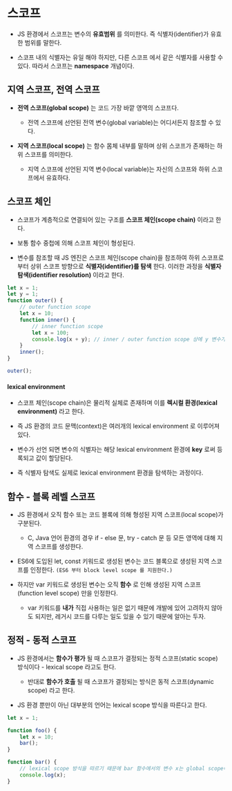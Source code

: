# 스코프

- JS 환경에서 스코프는 변수의 **유효범위** 를 의미한다. 즉 식별자(identifier)가 유효한 범위를 말한다.

- 스코프 내의 식별자는 유일 해야 하지만, 다른 스코프 에서 같은 식별자를 사용할 수 있다. 따라서 스코프는 **namespace** 개념이다.

## 지역 스코프, 전역 스코프

- **전역 스코프(global scope)** 는 코드 가장 바깥 영역의 스코프다.

  - 전역 스코프에 선언된 전역 변수(global variable)는 어디서든지 참조할 수 있다.

- **지역 스코프(local scope)** 는 함수 몸체 내부를 말하며 상위 스코프가 존재하는 하위 스코프를 의미한다.

  - 지역 스코프에 선언된 지역 변수(local variable)는 자신의 스코프와 하위 스코프에서 유효하다.

## 스코프 체인

- 스코프가 계층적으로 연결되어 있는 구조를 **스코프 체인(scope chain)** 이라고 한다.

- 보통 함수 중첩에 의해 스코프 체인이 형성된다.

- 변수를 참조할 때 JS 엔진은 스코프 체인(scope chain)을 참조하여 하위 스코프로부터 상위 스코프 방향으로 **식별자(identifier)를 탐색** 한다. 이러한 과정을 **식별자 탐색(identifier resolution)** 이라고 한다.

```javascript
let x = 1;
let y = 1;
function outer() {
	// outer function scope
	let x = 10;
	function inner() {
		// inner function scope
		let x = 100;
		console.log(x + y); // inner / outer function scope 상에 y 변수가 없으므로 전역 스코프의 변수 y가 참조된다.
	}
	inner();
}

outer();
```

#### lexical environment

- 스코프 체인(scope chain)은 물리적 실체로 존재하며 이를 **렉시컬 환경(lexical environment)** 라고 한다.

- 즉 JS 환경의 코드 문맥(context)은 여러개의 lexical environment 로 이루어져 있다.

- 변수가 선언 되면 변수의 식별자는 해당 lexical environment 환경에 **key** 로써 등록되고 값이 할당된다.

- 즉 식별자 탐색도 실제로 lexical environment 환경을 탐색하는 과정이다.

## 함수 - 블록 레벨 스코프

- JS 환경에서 오직 함수 또는 코드 블록에 의해 형성된 지역 스코프(local scope)가 구분된다.

  - C, Java 언어 환경의 경우 if - else 문, try - catch 문 등 모든 영역에 대해 지역 스코프를 생성한다.

- ES6에 도입된 let, const 키워드로 생성된 변수는 코드 블록으로 생성된 지역 스코프를 인정한다. `(ES6 부터 block level scope 를 지원한다.)`

- 하지만 var 키워드로 생성된 변수는 오직 **함수** 로 인해 생성된 지역 스코프(function level scope) 만을 인정한다.

  - var 키워드를 **내가** 직접 사용하는 일은 없기 때문에 개발에 있어 고려하지 않아도 되지만, 레거시 코드를 다루는 일도 있을 수 있기 때문에 알아는 두자.

## 정적 - 동적 스코프

- JS 환경에서는 **함수가 평가** 될 때 스코프가 결정되는 정적 스코프(static scope) 방식이다 - lexical scope 라고도 한다.

  - 반대로 **함수가 호출** 될 때 스코프가 결정되는 방식은 동적 스코프(dynamic scope) 라고 한다.

- JS 환경 뿐만이 아닌 대부분의 언어는 lexical scope 방식을 따른다고 한다.

```javascript
let x = 1;

function foo() {
	let x = 10;
	bar();
}

function bar() {
	// lexical scope 방식을 따르기 때문에 bar 함수에서의 변수 x는 global scope에 존재하는 변수 x를 참조한다.
	console.log(x);
}
```
